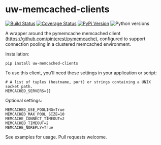 # uw-memcached-clients

[![Build Status](https://github.com/uw-it-aca/uw-memcached-clients/workflows/tests/badge.svg?branch=main)](https://github.com/uw-it-aca/uw-memcached-clients/actions)
[![Coverage Status](https://coveralls.io/repos/github/uw-it-aca/uw-memcached-clients/badge.svg?branch=main)](https://coveralls.io/github/uw-it-aca/uw-memcached-clients?branch=main)
[![PyPi Version](https://img.shields.io/pypi/v/uw-memcached-clients.svg)](https://pypi.python.org/pypi/uw-memcached-clients)
![Python versions](https://img.shields.io/pypi/pyversions/uw-memcached-clients.svg)

A wrapper around the pymemcache memcached client (https://github.com/pinterest/pymemcache),
configured to support connection pooling in a clustered memcached environment.

Installation:

    pip install uw-memcached-clients

To use this client, you'll need these settings in your application or script:

    # A list of tuples (hostname, port) or strings containing a UNIX socket path.
    MEMCACHED_SERVERS=[]

Optional settings:

    MEMCACHED_USE_POOLING=True
    MEMCACHED_MAX_POOL_SIZE=10
    MEMCACHE_CONNECT_TIMEOUT=2
    MEMCACHED_TIMEOUT=2
    MEMCACHE_NOREPLY=True

See examples for usage.  Pull requests welcome.

